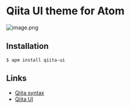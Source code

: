 # Qiita UI theme for Atom

![image.png](https://qiita-image-store.s3.amazonaws.com/0/6598/69797c7a-487a-954d-5f1d-d3512c5b95b4.png)

## Installation

```
$ apm install qiita-ui
```

## Links

- [Qiita syntax](https://github.com/increments/atom-qiita-syntax)
- [Qiita UI](https://github.com/increments/atom-qiita-ui)
